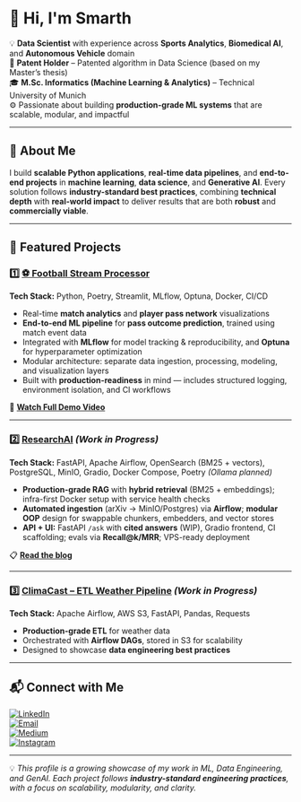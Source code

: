 # 👋 Hi, I'm Smarth  

💡 **Data Scientist** with experience across **Sports Analytics**, **Biomedical AI**, and **Autonomous Vehicle** domain  
📜 **Patent Holder** – Patented algorithm in Data Science (based on my Master’s thesis)  
🎓 **M.Sc. Informatics (Machine Learning & Analytics)** – Technical University of Munich  
⚙️ Passionate about building **production-grade ML systems** that are scalable, modular, and impactful  


---

## 🚀 About Me  

I build **scalable Python applications**, **real-time data pipelines**, and **end-to-end projects** in **machine learning**, **data science**, and **Generative AI**. Every solution follows **industry-standard best practices**, combining **technical depth** with **real-world impact** to deliver results that are both **robust** and **commercially viable**.



---

## 📌 Featured Projects  

### 1️⃣ [⚽ Football Stream Processor](https://github.com/SmarthBakshi/Stream-Processor)
**Tech Stack:** Python, Poetry, Streamlit, MLflow, Optuna, Docker, CI/CD
- Real-time **match analytics** and **player pass network** visualizations
- **End-to-end ML pipeline** for **pass outcome prediction**, trained using match event data
- Integrated with **MLflow** for model tracking & reproducibility, and **Optuna** for hyperparameter optimization
- Modular architecture: separate data ingestion, processing, modeling, and visualization layers
- Built with **production-readiness** in mind — includes structured logging, environment isolation, and CI workflows

🎥 **[Watch Full Demo Video](https://www.youtube.com/watch?v=oa1YaRwfkO4)**  


---

### 2️⃣ [ResearchAI](https://github.com/SmarthBakshi/Research-AI) *(Work in Progress)*  
**Tech Stack:** FastAPI, Apache Airflow, OpenSearch (BM25 + vectors), PostgreSQL, MinIO, Gradio, Docker Compose, Poetry *(Ollama planned)*  
- **Production-grade RAG** with **hybrid retrieval** (BM25 + embeddings); infra-first Docker setup with service health checks  
- **Automated ingestion** (arXiv → MinIO/Postgres) via **Airflow**; **modular OOP** design for swappable chunkers, embedders, and vector stores  
- **API + UI:** FastAPI `/ask` with **cited answers** (WIP), Gradio frontend, CI scaffolding; evals via **Recall@k/MRR**; VPS-ready deployment

📋 **[Read the blog](https://medium.com/@bakshismarth.20/researchai-building-my-production-grade-rag-system-for-scientific-literature-5f032f81e5bf)**  


---

### 3️⃣ [ClimaCast – ETL Weather Pipeline](https://github.com/SmarthBakshi/ETL-Weather) *(Work in Progress)*  
**Tech Stack:** Apache Airflow, AWS S3, FastAPI, Pandas, Requests  
- **Production-grade ETL** for weather data  
- Orchestrated with **Airflow DAGs**, stored in S3 for scalability  
- Designed to showcase **data engineering best practices**

---

## 📬 Connect with Me  

[![LinkedIn](https://img.shields.io/badge/LinkedIn-0077B5?style=for-the-badge&logo=linkedin&logoColor=white)](https://www.linkedin.com/in/smarthbakshi/)  
[![Email](https://img.shields.io/badge/Email-D14836?style=for-the-badge&logo=gmail&logoColor=white)](mailto:bakshismarth.20@gmail.com)  
[![Medium](https://img.shields.io/badge/Medium-E4405F?style=for-the-badge&logo=medium&logoColor=white)](https://medium.com/@bakshismarth.20/)  
[![Instagram](https://img.shields.io/badge/Instagram-E4405F?style=for-the-badge&logo=instagram&logoColor=white)](https://www.instagram.com/smarth.bakshi/)  



---

💡 *This profile is a growing showcase of my work in ML, Data Engineering, and GenAI. Each project follows **industry-standard engineering practices**, with a focus on scalability, modularity, and clarity.*
